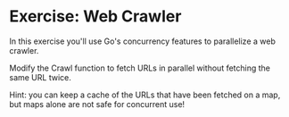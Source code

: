 # Exercise: Web Crawler

In this exercise you'll use Go's concurrency features to parallelize a web crawler.

Modify the Crawl function to fetch URLs in parallel without fetching the same URL twice.

Hint: you can keep a cache of the URLs that have been fetched on a map, but maps alone are not safe for concurrent use!